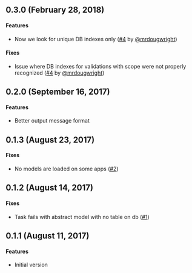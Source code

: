 ## 0.3.0 (February 28, 2018)

#### Features

* Now we look for unique DB indexes only ([#4](https://github.com/soulfly/unique_validation_inspector/pull/4) by [@mrdougwright](https://github.com/mrdougwright))

#### Fixes

* Issue where DB indexes for validations with scope were not properly recognized ([#4](https://github.com/soulfly/unique_validation_inspector/pull/4) by [@mrdougwright](https://github.com/mrdougwright))

## 0.2.0 (September 16, 2017)

#### Features

* Better output message format

## 0.1.3 (August 23, 2017)

#### Fixes

* No models are loaded on some apps ([#2](https://github.com/soulfly/unique_validation_inspector/pull/2))

## 0.1.2 (August 14, 2017)

#### Fixes

* Task fails with abstract model with no table on db ([#1](https://github.com/soulfly/unique_validation_inspector/issues/1))

## 0.1.1 (August 11, 2017)

#### Features

* Initial version
